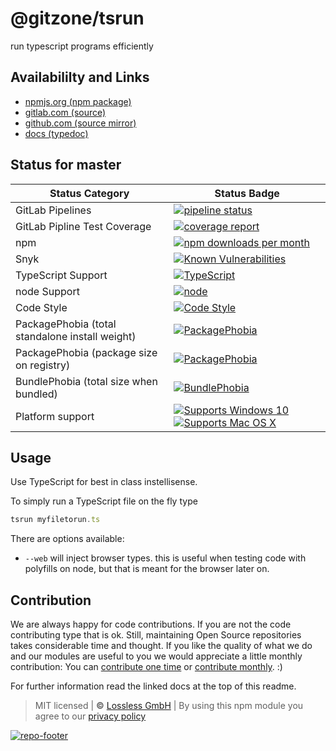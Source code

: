 # @gitzone/tsrun
run typescript programs efficiently

## Availabililty and Links
* [npmjs.org (npm package)](https://www.npmjs.com/package/@gitzone/tsrun)
* [gitlab.com (source)](https://gitlab.com/gitzone/tsrun)
* [github.com (source mirror)](https://github.com/gitzone/tsrun)
* [docs (typedoc)](https://gitzone.gitlab.io/tsrun/)

## Status for master

Status Category | Status Badge
-- | --
GitLab Pipelines | [![pipeline status](https://gitlab.com/gitzone/tsrun/badges/master/pipeline.svg)](https://lossless.cloud)
GitLab Pipline Test Coverage | [![coverage report](https://gitlab.com/gitzone/tsrun/badges/master/coverage.svg)](https://lossless.cloud)
npm | [![npm downloads per month](https://badgen.net/npm/dy/@gitzone/tsrun)](https://lossless.cloud)
Snyk | [![Known Vulnerabilities](https://badgen.net/snyk/gitzone/tsrun)](https://lossless.cloud)
TypeScript Support | [![TypeScript](https://badgen.net/badge/TypeScript/>=%203.x/blue?icon=typescript)](https://lossless.cloud)
node Support | [![node](https://img.shields.io/badge/node->=%2010.x.x-blue.svg)](https://nodejs.org/dist/latest-v10.x/docs/api/)
Code Style | [![Code Style](https://badgen.net/badge/style/prettier/purple)](https://lossless.cloud)
PackagePhobia (total standalone install weight) | [![PackagePhobia](https://badgen.net/packagephobia/install/@gitzone/tsrun)](https://lossless.cloud)
PackagePhobia (package size on registry) | [![PackagePhobia](https://badgen.net/packagephobia/publish/@gitzone/tsrun)](https://lossless.cloud)
BundlePhobia (total size when bundled) | [![BundlePhobia](https://badgen.net/bundlephobia/minzip/@gitzone/tsrun)](https://lossless.cloud)
Platform support | [![Supports Windows 10](https://badgen.net/badge/supports%20Windows%2010/yes/green?icon=windows)](https://lossless.cloud) [![Supports Mac OS X](https://badgen.net/badge/supports%20Mac%20OS%20X/yes/green?icon=apple)](https://lossless.cloud)

## Usage

Use TypeScript for best in class instellisense.

To simply run a TypeScript file on the fly type

```typescript
tsrun myfiletorun.ts
```

There are options available:

- `--web` will inject browser types. this is useful when testing code with polyfills on node, but that is meant for the browser later on.

## Contribution

We are always happy for code contributions. If you are not the code contributing type that is ok. Still, maintaining Open Source repositories takes considerable time and thought. If you like the quality of what we do and our modules are useful to you we would appreciate a little monthly contribution: You can [contribute one time](https://lossless.link/contribute-onetime) or [contribute monthly](https://lossless.link/contribute). :)

For further information read the linked docs at the top of this readme.

> MIT licensed | **&copy;** [Lossless GmbH](https://lossless.gmbh)
| By using this npm module you agree to our [privacy policy](https://lossless.gmbH/privacy)

[![repo-footer](https://lossless.gitlab.io/publicrelations/repofooter.svg)](https://maintainedby.lossless.com)
